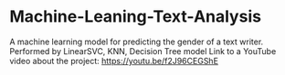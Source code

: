 # Machine-Leaning-Text-Analysis
A machine learning model for predicting the gender of a text writer. Performed by LinearSVC, KNN, Decision Tree model
Link to a YouTube video about the project: https://youtu.be/f2J96CEGShE
